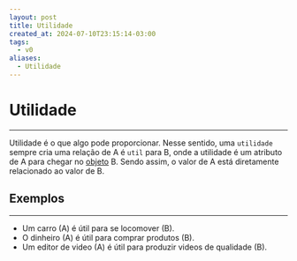 ```yaml
---
layout: post
title: Utilidade
created_at: 2024-07-10T23:15:14-03:00
tags:
  - v0
aliases:
  - Utilidade
---
```

# Utilidade
---

Utilidade é o que algo pode proporcionar. Nesse sentido, uma `utilidade` sempre cria uma relação de A é `util` para B, onde a utilidade é um atributo de A para chegar no [objeto](_insight/2024/07/2024-07-10-Objeto.md) B. Sendo assim, o valor de A está diretamente relacionado ao valor de B.

## Exemplos
---
- Um carro (A) é útil para se locomover (B).
- O dinheiro (A) é útil para comprar produtos (B).
- Um editor de video (A) é útil para produzir videos de qualidade (B).